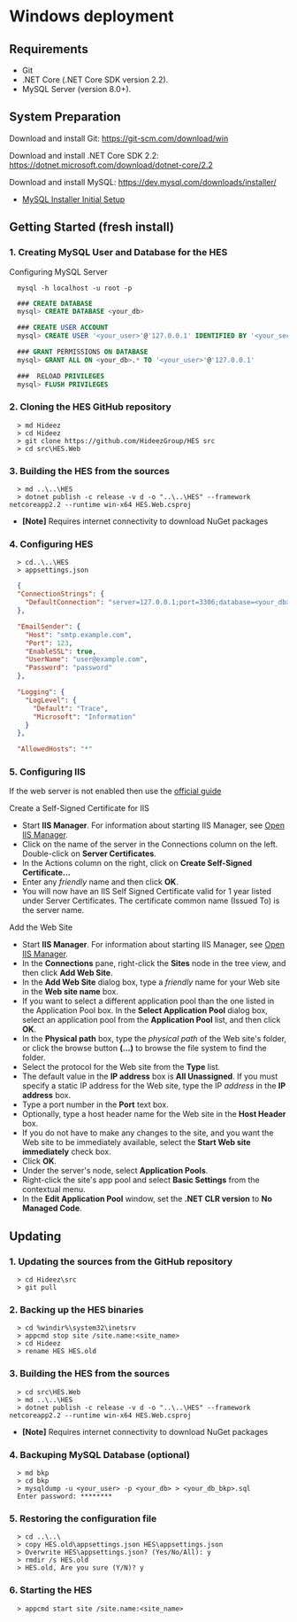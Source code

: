 # Windows deployment

## Requirements

  * Git
  * .NET Core (.NET Core SDK version 2.2).
  * MySQL Server (version 8.0+).

## System Preparation

Download and install Git: https://git-scm.com/download/win

Download and install .NET Core SDK 2.2: https://dotnet.microsoft.com/download/dotnet-core/2.2

Download and install MySQL: https://dev.mysql.com/downloads/installer/   
- [MySQL Installer Initial Setup](https://dev.mysql.com/doc/refman/8.0/en/mysql-installer.html)

## Getting Started (fresh install)

### 1. Creating MySQL User and Database for the HES

Configuring MySQL Server
  
```shell
  mysql -h localhost -u root -p
```

```sql
  ### CREATE DATABASE
  mysql> CREATE DATABASE <your_db>

  ### CREATE USER ACCOUNT
  mysql> CREATE USER '<your_user>'@'127.0.0.1' IDENTIFIED BY '<your_secret>'

  ### GRANT PERMISSIONS ON DATABASE
  mysql> GRANT ALL ON <your_db>.* TO '<your_user>'@'127.0.0.1'

  ###  RELOAD PRIVILEGES
  mysql> FLUSH PRIVILEGES
```

### 2. Cloning the HES GitHub repository

```shell
  > md Hideez
  > cd Hideez
  > git clone https://github.com/HideezGroup/HES src
  > cd src\HES.Web
```

### 3. Building the HES from the sources

```shell
  > md ..\..\HES
  > dotnet publish -c release -v d -o "..\..\HES" --framework netcoreapp2.2 --runtime win-x64 HES.Web.csproj
```
  * **[Note]** Requires internet connectivity to download NuGet packages

### 4. Configuring HES

```shell
  > cd..\..\HES
  > appsettings.json
```

```json
  {
  "ConnectionStrings": {
    "DefaultConnection": "server=127.0.0.1;port=3306;database=<your_db>;uid=<your_user>;pwd=<your_secret>"
  },

  "EmailSender": {
    "Host": "smtp.example.com",
    "Port": 123,
    "EnableSSL": true,
    "UserName": "user@example.com",
    "Password": "password"
  },

  "Logging": {
    "LogLevel": {
      "Default": "Trace",
      "Microsoft": "Information"
    }
  },

  "AllowedHosts": "*"
```

### 5. Configuring IIS

If the web server is not enabled then use the [official guide](https://docs.microsoft.com/en-us/aspnet/core/host-and-deploy/iis/?view=aspnetcore-2.2#iis-configuration)
 
Create a Self-Signed Certificate for IIS

- Start **IIS Manager**. For information about starting IIS Manager, see [Open IIS Manager](https://docs.microsoft.com/en-us/previous-versions/windows/it-pro/windows-server-2008-R2-and-2008/cc770472(v=ws.10)?redirectedfrom=MSDN).
- Click on the name of the server in the Connections column on the left. Double-click on **Server Certificates**.
- In the Actions column on the right, click on **Create Self-Signed Certificate...**
- Enter any *friendly* name and then click **OK**.
- You will now have an IIS Self Signed Certificate valid for 1 year listed under Server Certificates. The certificate common name (Issued To) is the server name.

Add the Web Site

- Start **IIS Manager**. For information about starting IIS Manager, see [Open IIS Manager](https://docs.microsoft.com/en-us/previous-versions/windows/it-pro/windows-server-2008-R2-and-2008/cc770472(v=ws.10)?redirectedfrom=MSDN).
- In the **Connections** pane, right-click the **Sites** node in the tree view, and then click **Add Web Site**.
- In the **Add Web Site** dialog box, type a *friendly* name for your Web site in the **Web site name** box.
- If you want to select a different application pool than the one listed in the Application Pool box. In the **Select Application Pool** dialog box, select an application pool from the **Application Pool** list, and then click **OK**.
- In the **Physical path** box, type the *physical path* of the Web site's folder, or click the browse button **(...)** to browse the file system to find the folder.
- Select the protocol for the Web site from the **Type** list.
- The default value in the **IP address** box is **All Unassigned**. If you must specify a static IP address for the Web site, type the IP *address* in the **IP address** box.
- Type a port number in the **Port** text box.
- Optionally, type a host header name for the Web site in the **Host Header** box.
- If you do not have to make any changes to the site, and you want the Web site to be immediately available, select the **Start Web site immediately** check box.
- Click **OK**.
- Under the server's node, select **Application Pools**.
- Right-click the site's app pool and select **Basic Settings** from the contextual menu.
- In the **Edit Application Pool** window, set the **.NET CLR version** to **No Managed Code**.

## Updating

### 1. Updating the sources from the GitHub repository

```shell
  > cd Hideez\src
  > git pull
```

### 2. Backing up the HES binaries

```shell
  > cd %windir%\system32\inetsrv
  > appcmd stop site /site.name:<site_name>
  > cd Hideez 
  > rename HES HES.old
```

### 3. Building the HES from the sources

```shell
  > cd src\HES.Web
  > md ..\..\HES
  > dotnet publish -c release -v d -o "..\..\HES" --framework netcoreapp2.2 --runtime win-x64 HES.Web.csproj
```
  * **[Note]** Requires internet connectivity to download NuGet packages

### 4. Backuping MySQL Database (optional)

```shell
  > md bkp
  > cd bkp
  > mysqldump -u <your_user> -p <your_db> > <your_db_bkp>.sql
  Enter password: ********
```
### 5. Restoring the configuration file

```shell
  > cd ..\..\
  > copy HES.old\appsettings.json HES\appsettings.json
  > Overwrite HES\appsettings.json? (Yes/No/All): y 
  > rmdir /s HES.old
  > HES.old, Are you sure (Y/N)? y
```

### 6. Starting the HES

```shell
  > appcmd start site /site.name:<site_name>  
```
